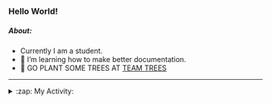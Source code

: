 ### Hello World!

##### About:
- Currently I am a student.
- 🌱 I’m learning how to make better documentation.
- 🌱 GO PLANT SOME TREES AT [TEAM TREES](https://teamtrees.org/)

---
<details>
  <summary>:zap: My Activity:</summary>
  
<!--START_SECTION:waka-->
![Code Time](http://img.shields.io/badge/Code%20Time-1%2C159%20hrs%2041%20mins-blue)

**I'm a Night 🦉** 

```text
🌞 Morning                1747 commits        ██░░░░░░░░░░░░░░░░░░░░░░░   09.85 % 
🌆 Daytime                6124 commits        █████████░░░░░░░░░░░░░░░░   34.51 % 
🌃 Evening                5052 commits        ███████░░░░░░░░░░░░░░░░░░   28.47 % 
🌙 Night                  4822 commits        ███████░░░░░░░░░░░░░░░░░░   27.17 % 
```
📅 **I'm Most Productive on Wednesday** 

```text
Monday                   2551 commits        ████░░░░░░░░░░░░░░░░░░░░░   14.38 % 
Tuesday                  2396 commits        ███░░░░░░░░░░░░░░░░░░░░░░   13.50 % 
Wednesday                4143 commits        ██████░░░░░░░░░░░░░░░░░░░   23.35 % 
Thursday                 2240 commits        ███░░░░░░░░░░░░░░░░░░░░░░   12.62 % 
Friday                   1820 commits        ███░░░░░░░░░░░░░░░░░░░░░░   10.26 % 
Saturday                 1565 commits        ██░░░░░░░░░░░░░░░░░░░░░░░   08.82 % 
Sunday                   3030 commits        ████░░░░░░░░░░░░░░░░░░░░░   17.08 % 
```


📊 **This Week I Spent My Time On** 

```text
🔥 Editors: 
IntelliJ                 1 hr 29 mins        █████████████████████████   98.92 % 
VS Code                  0 secs              ░░░░░░░░░░░░░░░░░░░░░░░░░   01.08 % 

🐱‍💻 Projects: 
intro                    1 hr 29 mins        █████████████████████████   98.92 % 
praise                   0 secs              ░░░░░░░░░░░░░░░░░░░░░░░░░   00.88 % 
giveth-dapps-v2          0 secs              ░░░░░░░░░░░░░░░░░░░░░░░░░   00.20 % 
```


 Last Updated on 16/08/2023 10:09:56 UTC
<!--END_SECTION:waka-->
</details>
